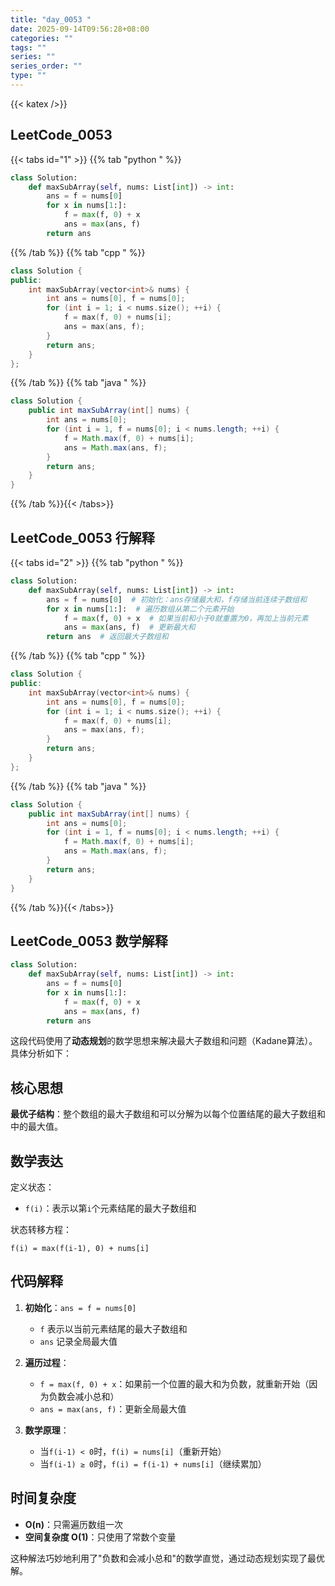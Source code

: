 ```yaml
---
title: "day_0053 "
date: 2025-09-14T09:56:28+08:00
categories: ""
tags: ""
series: ""
series_order: ""
type: ""
---
```


{{< katex />}}


## LeetCode_0053 

{{< tabs id="1" >}}
{{% tab "python " %}}

```python 
class Solution:
    def maxSubArray(self, nums: List[int]) -> int:
        ans = f = nums[0]
        for x in nums[1:]:
            f = max(f, 0) + x
            ans = max(ans, f)
        return ans 
```

{{% /tab %}}
{{% tab "cpp " %}}

```cpp 
class Solution {
public:
    int maxSubArray(vector<int>& nums) {
        int ans = nums[0], f = nums[0];
        for (int i = 1; i < nums.size(); ++i) {
            f = max(f, 0) + nums[i];
            ans = max(ans, f);
        }
        return ans;
    }
}; 
```

{{% /tab %}}
{{% tab "java " %}}

```java 
class Solution {
    public int maxSubArray(int[] nums) {
        int ans = nums[0];
        for (int i = 1, f = nums[0]; i < nums.length; ++i) {
            f = Math.max(f, 0) + nums[i];
            ans = Math.max(ans, f);
        }
        return ans;
    }
} 
```

{{% /tab %}}{{< /tabs>}}

## LeetCode_0053  行解释

{{< tabs id="2" >}}
{{% tab "python " %}}

```python
class Solution:
    def maxSubArray(self, nums: List[int]) -> int:
        ans = f = nums[0]  # 初始化：ans存储最大和，f存储当前连续子数组和
        for x in nums[1:]:  # 遍历数组从第二个元素开始
            f = max(f, 0) + x  # 如果当前和小于0就重置为0，再加上当前元素
            ans = max(ans, f)  # 更新最大和
        return ans  # 返回最大子数组和
```

{{% /tab %}}
{{% tab "cpp " %}}

```cpp 
class Solution {
public:
    int maxSubArray(vector<int>& nums) {
        int ans = nums[0], f = nums[0];
        for (int i = 1; i < nums.size(); ++i) {
            f = max(f, 0) + nums[i];
            ans = max(ans, f);
        }
        return ans;
    }
}; 
```

{{% /tab %}}
{{% tab "java " %}}

```java 
class Solution {
    public int maxSubArray(int[] nums) {
        int ans = nums[0];
        for (int i = 1, f = nums[0]; i < nums.length; ++i) {
            f = Math.max(f, 0) + nums[i];
            ans = Math.max(ans, f);
        }
        return ans;
    }
} 
```

{{% /tab %}}{{< /tabs>}}

## LeetCode_0053  数学解释

```python 
class Solution:
    def maxSubArray(self, nums: List[int]) -> int:
        ans = f = nums[0]
        for x in nums[1:]:
            f = max(f, 0) + x
            ans = max(ans, f)
        return ans 
```


这段代码使用了**动态规划**的数学思想来解决最大子数组和问题（Kadane算法）。具体分析如下：

## 核心思想
**最优子结构**：整个数组的最大子数组和可以分解为以每个位置结尾的最大子数组和中的最大值。

## 数学表达
定义状态：
- `f(i)`：表示以第`i`个元素结尾的最大子数组和

状态转移方程：
```
f(i) = max(f(i-1), 0) + nums[i]
```

## 代码解释
1. **初始化**：`ans = f = nums[0]`
   - `f` 表示以当前元素结尾的最大子数组和
   - `ans` 记录全局最大值

2. **遍历过程**：
   - `f = max(f, 0) + x`：如果前一个位置的最大和为负数，就重新开始（因为负数会减小总和）
   - `ans = max(ans, f)`：更新全局最大值

3. **数学原理**：
   - 当`f(i-1) < 0`时，`f(i) = nums[i]`（重新开始）
   - 当`f(i-1) ≥ 0`时，`f(i) = f(i-1) + nums[i]`（继续累加）

## 时间复杂度
- **O(n)**：只需遍历数组一次
- **空间复杂度 O(1)**：只使用了常数个变量

这种解法巧妙地利用了"负数和会减小总和"的数学直觉，通过动态规划实现了最优解。


